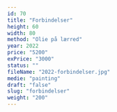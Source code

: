 ```yaml
---
id: 70
title: "Forbindelser"
height: 60
width: 80
method: "Olie på lærred"
year: 2022
price: "5200"
exPrice: "3000"
status: ""
fileName: "2022-forbindelser.jpg"
medie: "painting"
draft: "false"
slug: "forbindelser"
weight: "200"
---
```

